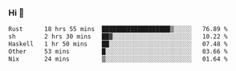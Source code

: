 ### Hi 👋

<!--START_SECTION:waka-->

```txt
Rust      18 hrs 55 mins  ███████████████████▒░░░░░   76.89 %
sh        2 hrs 30 mins   ██▓░░░░░░░░░░░░░░░░░░░░░░   10.22 %
Haskell   1 hr 50 mins    ██░░░░░░░░░░░░░░░░░░░░░░░   07.48 %
Other     53 mins         █░░░░░░░░░░░░░░░░░░░░░░░░   03.66 %
Nix       24 mins         ▒░░░░░░░░░░░░░░░░░░░░░░░░   01.64 %
```

<!--END_SECTION:waka-->
